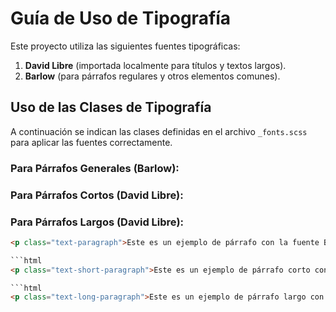 # Guía de Uso de Tipografía

Este proyecto utiliza las siguientes fuentes tipográficas:

1. **David Libre** (importada localmente para títulos y textos largos).
2. **Barlow** (para párrafos regulares y otros elementos comunes).

## Uso de las Clases de Tipografía

A continuación se indican las clases definidas en el archivo `_fonts.scss` para aplicar las fuentes correctamente.

###  Para Párrafos Generales (Barlow):
###  Para Párrafos Cortos (David Libre):
###  Para Párrafos Largos (David Libre):

```html
<p class="text-paragraph">Este es un ejemplo de párrafo con la fuente Barlow.</p>

```html
<p class="text-short-paragraph">Este es un ejemplo de párrafo corto con David Libre.</p>

```html
<p class="text-long-paragraph">Este es un ejemplo de párrafo largo con David Libre.</p>

